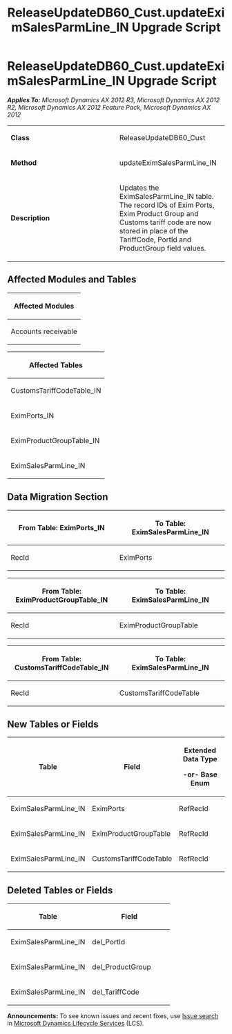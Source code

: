 ﻿---
title: ReleaseUpdateDB60_Cust.updateEximSalesParmLine_IN Upgrade Script
TOCTitle: ReleaseUpdateDB60_Cust.updateEximSalesParmLine_IN Upgrade Script
ms:assetid: fd477a62-f0b3-dcf2-3d86-7719d0b649b3
ms:mtpsurl: https://msdn.microsoft.com/en-us/library/JJ720167(v=AX.60)
ms:contentKeyID: 49712472
ms.date: 05/18/2015
mtps_version: v=AX.60
---

# ReleaseUpdateDB60\_Cust.updateEximSalesParmLine\_IN Upgrade Script 


_**Applies To:** Microsoft Dynamics AX 2012 R3, Microsoft Dynamics AX 2012 R2, Microsoft Dynamics AX 2012 Feature Pack, Microsoft Dynamics AX 2012_

<table>
<colgroup>
<col style="width: 50%" />
<col style="width: 50%" />
</colgroup>
<tbody>
<tr class="odd">
<td><p><strong>Class</strong></p></td>
<td><p>ReleaseUpdateDB60_Cust</p></td>
</tr>
<tr class="even">
<td><p><strong>Method</strong></p></td>
<td><p>updateEximSalesParmLine_IN</p></td>
</tr>
<tr class="odd">
<td><p><strong>Description</strong></p></td>
<td><p>Updates the EximSalesParmLine_IN table. The record IDs of Exim Ports, Exim Product Group and Customs tariff code are now stored in place of the TariffCode, PortId and ProductGroup field values.</p></td>
</tr>
</tbody>
</table>


## Affected Modules and Tables

<table>
<colgroup>
<col style="width: 100%" />
</colgroup>
<thead>
<tr class="header">
<th><p>Affected Modules</p></th>
</tr>
</thead>
<tbody>
<tr class="odd">
<td><p>Accounts receivable</p></td>
</tr>
</tbody>
</table>


<table>
<colgroup>
<col style="width: 100%" />
</colgroup>
<thead>
<tr class="header">
<th><p>Affected Tables</p></th>
</tr>
</thead>
<tbody>
<tr class="odd">
<td><p>CustomsTariffCodeTable_IN</p></td>
</tr>
<tr class="even">
<td><p>EximPorts_IN</p></td>
</tr>
<tr class="odd">
<td><p>EximProductGroupTable_IN</p></td>
</tr>
<tr class="even">
<td><p>EximSalesParmLine_IN</p></td>
</tr>
</tbody>
</table>


## Data Migration Section

<table>
<colgroup>
<col style="width: 50%" />
<col style="width: 50%" />
</colgroup>
<thead>
<tr class="header">
<th><p>From Table: EximPorts_IN</p></th>
<th><p>To Table: EximSalesParmLine_IN</p></th>
</tr>
</thead>
<tbody>
<tr class="odd">
<td><p>RecId</p></td>
<td><p>EximPorts</p></td>
</tr>
</tbody>
</table>


<table>
<colgroup>
<col style="width: 50%" />
<col style="width: 50%" />
</colgroup>
<thead>
<tr class="header">
<th><p>From Table: EximProductGroupTable_IN</p></th>
<th><p>To Table: EximSalesParmLine_IN</p></th>
</tr>
</thead>
<tbody>
<tr class="odd">
<td><p>RecId</p></td>
<td><p>EximProductGroupTable</p></td>
</tr>
</tbody>
</table>


<table>
<colgroup>
<col style="width: 50%" />
<col style="width: 50%" />
</colgroup>
<thead>
<tr class="header">
<th><p>From Table: CustomsTariffCodeTable_IN</p></th>
<th><p>To Table: EximSalesParmLine_IN</p></th>
</tr>
</thead>
<tbody>
<tr class="odd">
<td><p>RecId</p></td>
<td><p>CustomsTariffCodeTable</p></td>
</tr>
</tbody>
</table>


## New Tables or Fields

<table>
<colgroup>
<col style="width: 33%" />
<col style="width: 33%" />
<col style="width: 33%" />
</colgroup>
<thead>
<tr class="header">
<th><p>Table</p></th>
<th><p>Field</p></th>
<th><p>Extended Data Type</p>
<p>-or- Base Enum</p></th>
</tr>
</thead>
<tbody>
<tr class="odd">
<td><p>EximSalesParmLine_IN</p></td>
<td><p>EximPorts</p></td>
<td><p>RefRecId</p></td>
</tr>
<tr class="even">
<td><p>EximSalesParmLine_IN</p></td>
<td><p>EximProductGroupTable</p></td>
<td><p>RefRecId</p></td>
</tr>
<tr class="odd">
<td><p>EximSalesParmLine_IN</p></td>
<td><p>CustomsTariffCodeTable</p></td>
<td><p>RefRecId</p></td>
</tr>
</tbody>
</table>


## Deleted Tables or Fields

<table>
<colgroup>
<col style="width: 50%" />
<col style="width: 50%" />
</colgroup>
<thead>
<tr class="header">
<th><p>Table</p></th>
<th><p>Field</p></th>
</tr>
</thead>
<tbody>
<tr class="odd">
<td><p>EximSalesParmLine_IN</p></td>
<td><p>del_PortId</p></td>
</tr>
<tr class="even">
<td><p>EximSalesParmLine_IN</p></td>
<td><p>del_ProductGroup</p></td>
</tr>
<tr class="odd">
<td><p>EximSalesParmLine_IN</p></td>
<td><p>del_TariffCode</p></td>
</tr>
</tbody>
</table>

  
**Announcements:** To see known issues and recent fixes, use [Issue search](http://go.microsoft.com/fwlink/?linkid=389258) in [Microsoft Dynamics Lifecycle Services](http://go.microsoft.com/fwlink/?linkid=306505) (LCS).

